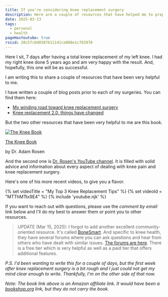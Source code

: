 ```yaml
---
title: If you're considering knee replacement surgery
description: Here are a couple of resources that have helped me to prepare for knee replacement surgery.
date: 2025-03-13
tags:
  - personal
  - health
pageHasYoutube: true
rssid: 20c57c0d0387611141ce060e1c763970
---
```


Here I sit, 7 days after having a total knee replacement of my left knee. I had my right knee done 5 years ago and am very happy with the result. And, hopefully, this one will be as successful.

I am writing this to share a couple of resources that have been very helpful to me.

I have written a couple of blog posts prior to each of my surgeries. You can find them here:

- [My winding road toward knee replacement surgery](https://bobmonsour.com/blog/my-winding-road-toward-knee-replacement-surgery/)
- [Knee replacement 2.0, things have changed
  ](https://bobmonsour.com/blog/knee-replacement-2-things-have-changed/)

But the two other resources that have been very helpful to me are this book.

<div class="bkitem">
	<a href="https://amzn.to/4kRm8tU">
		<img src="/assets/img/the-knee-book.jpg" alt="The Knee Book">
	</a>
	<p class="bktitle"><a href="https://amzn.to/4kRm8tU">The Knee Book</a></p>
	<p class="bkauthor">by Dr. Adam Rosen</p>
</div>

And the second one is [Dr. Rosen's YouTube channel](https://www.youtube.com/@dradamrosen). It is filled with solid advice and information about every aspect of dealing with knee pain and knee replacement surgery.

Here's one of his more recent videos, to give you a flavor.

{% set videoTitle = "My Top 3 Knee Replacement Tips" %}
{% set videoId = "MTThMTtx9E4" %}
{% include 'youtube.njk' %}

If you want to reach out with questions, please use the _comment by email_ link below and I'll do my best to answer them or point you to other resources.

> UPDATE (Mar 15, 2025): I forgot to add another excellent community-oriented resource. It's called [BoneSmart](https://bonesmart.org/). And specific to knee health, they have several forums where you can ask questions and hear from others who have dealt with similar issues. [The forums are here](https://bonesmart.org/forum/). There is a free tier which is very helpful as well as a paid tier that offers additional features.

_P.S. I'd been wanting to write this for a couple of days, but the first week after knee replacement surgery is a bit rough and I just could not get my mind clear enough to write. Thankfully, I'm on the other side of that now._

_Note: The book link above is an Amazon affiliate link. It would have been a [bookshop.org](https://bookshop.org/) link, but they do not carry the book._
